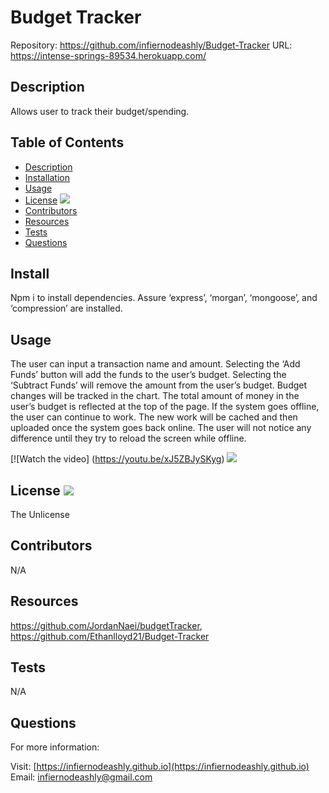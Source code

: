 # Budget Tracker

Repository: https://github.com/infiernodeashly/Budget-Tracker
URL: https://intense-springs-89534.herokuapp.com/
  
## Description 
        
Allows user to track their budget/spending.

## Table of Contents

* [Description](#description)
* [Installation](#install)
* [Usage](#usage)
* [License](#license) <img src="http://img.shields.io/badge/license-The Unlicense-blue">
* [Contributors](#contributors)
* [Resources](#resources)
* [Tests](#tests)
* [Questions](#questions)

## Install

Npm i to install dependencies. Assure ‘express’, ‘morgan’, ‘mongoose’, and ‘compression’ are installed.

## Usage

The user can input a transaction name and amount. Selecting the ‘Add Funds’ button will add the funds to the user’s budget. Selecting the ‘Subtract Funds’ will remove the amount from the user’s budget. Budget changes will be tracked in the chart. The total amount of money in the user’s budget is reflected at the top of the page. If the system goes offline, the user can continue to work. The new work will be cached and then uploaded once the system goes back online. The user will not notice any difference until they try to reload the screen while offline. 

[![Watch the video] (https://youtu.be/xJ5ZBJySKyg) ![](./public/assets/img/Budget-Tracker.gif)

## License <img src="http://img.shields.io/badge/license-The Unlicense-blue">

The Unlicense



## Contributors

N/A

## Resources

https://github.com/JordanNaei/budgetTracker, https://github.com/Ethanlloyd21/Budget-Tracker

## Tests

N/A

## Questions

For more information:

Visit: [https://infiernodeashly.github.io](https://infiernodeashly.github.io)
Email: infiernodeashly@gmail.com
